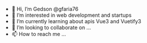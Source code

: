 - 👋 Hi, I’m Gedson @gfaria76
- 👀 I’m interested in web development and startups
- 🌱 I’m currently learning about apis Vue3 and Vuetify3
- 💞️ I’m looking to collaborate on ...
- 📫 How to reach me ...

<!---
gfaria76/gfaria76 is a ✨ special ✨ repository because its `README.md` (this file) appears on your GitHub profile.
You can click the Preview link to take a look at your changes.
--->
